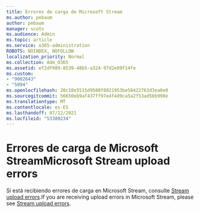 ```yaml
---
title: Errores de carga de Microsoft Stream
ms.author: pebaum
author: pebaum
manager: scotv
ms.audience: Admin
ms.topic: article
ms.service: o365-administration
ROBOTS: NOINDEX, NOFOLLOW
localization_priority: Normal
ms.collection: Adm_O365
ms.assetid: ef2df989-8539-48b5-a324-97d2e09f14fe
ms.custom:
- "9002643"
- "5094"
ms.openlocfilehash: 20c18e5515d9500f8821953be58422763d3ea0e0
ms.sourcegitcommit: 56650eb9af437ff97e4f4d9ca5a2f53ad5bb990e
ms.translationtype: MT
ms.contentlocale: es-ES
ms.lasthandoff: 07/12/2021
ms.locfileid: "53389234"
---
```

# <a name="microsoft-stream-upload-errors"></a><span data-ttu-id="4a010-102">Errores de carga de Microsoft Stream</span><span class="sxs-lookup"><span data-stu-id="4a010-102">Microsoft Stream upload errors</span></span>

<span data-ttu-id="4a010-103">Si está recibiendo errores de carga en Microsoft Stream, consulte [Stream upload errors](/stream/portal-understanding-upload-errors).</span><span class="sxs-lookup"><span data-stu-id="4a010-103">If you are receiving upload errors in Microsoft Stream, please see [Stream upload errors](/stream/portal-understanding-upload-errors).</span></span>
